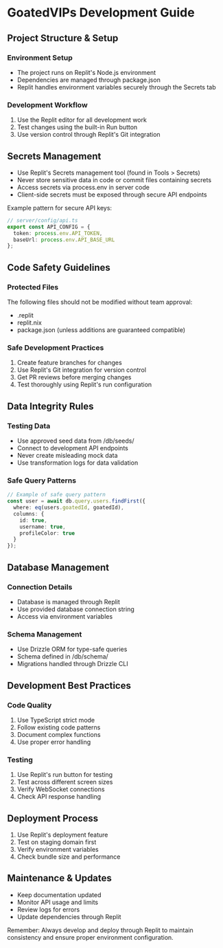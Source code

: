 
# GoatedVIPs Development Guide

## Project Structure & Setup

### Environment Setup
- The project runs on Replit's Node.js environment
- Dependencies are managed through package.json
- Replit handles environment variables securely through the Secrets tab

### Development Workflow
1. Use the Replit editor for all development work
2. Test changes using the built-in Run button
3. Use version control through Replit's Git integration

## Secrets Management
- Use Replit's Secrets management tool (found in Tools > Secrets)
- Never store sensitive data in code or commit files containing secrets
- Access secrets via process.env in server code
- Client-side secrets must be exposed through secure API endpoints

Example pattern for secure API keys:
```typescript
// server/config/api.ts
export const API_CONFIG = {
  token: process.env.API_TOKEN,
  baseUrl: process.env.API_BASE_URL
};
```

## Code Safety Guidelines

### Protected Files
The following files should not be modified without team approval:
- .replit
- replit.nix
- package.json (unless additions are guaranteed compatible)

### Safe Development Practices
1. Create feature branches for changes
2. Use Replit's Git integration for version control
3. Get PR reviews before merging changes
4. Test thoroughly using Replit's run configuration

## Data Integrity Rules

### Testing Data
- Use approved seed data from /db/seeds/
- Connect to development API endpoints
- Never create misleading mock data
- Use transformation logs for data validation

### Safe Query Patterns
```typescript
// Example of safe query pattern
const user = await db.query.users.findFirst({
  where: eq(users.goatedId, goatedId),
  columns: {
    id: true,
    username: true,
    profileColor: true
  }
});
```

## Database Management

### Connection Details
- Database is managed through Replit
- Use provided database connection string
- Access via environment variables

### Schema Management
- Use Drizzle ORM for type-safe queries
- Schema defined in /db/schema/
- Migrations handled through Drizzle CLI

## Development Best Practices

### Code Quality
1. Use TypeScript strict mode
2. Follow existing code patterns
3. Document complex functions
4. Use proper error handling

### Testing
1. Use Replit's run button for testing
2. Test across different screen sizes
3. Verify WebSocket connections
4. Check API response handling

## Deployment Process
1. Use Replit's deployment feature
2. Test on staging domain first
3. Verify environment variables
4. Check bundle size and performance

## Maintenance & Updates
- Keep documentation updated
- Monitor API usage and limits
- Review logs for errors
- Update dependencies through Replit

Remember: Always develop and deploy through Replit to maintain consistency and ensure proper environment configuration.
